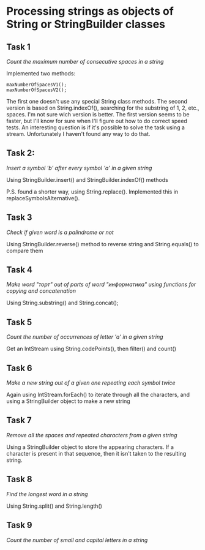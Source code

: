 Processing strings as objects of String or StringBuilder classes
=====

Task 1
------

*Count the maximum number of consecutive spaces in a string*

Implemented two methods:

	maxNumberOfSpacesV1();
	maxNumberOfSpacesV2();

The first one doesn't use any special String class methods. The second version is based on String.indexOf(), searching for the substring of 1, 2, etc., spaces. I'm not sure wich version is better. The first version seems to be faster, but I'll know for sure when I'll figure out how to do correct speed tests.
An interesting question is if it's possible to solve the task using a stream. Unfortunately I haven't found any way to do that.


Task 2:
------

*Insert a symbol 'b' after every symbol 'a' in a given string*

Using StringBuilder.insert() and StringBuilder.indexOf() methods

P.S. found a shorter way, using String.replace(). Implemented this in replaceSymbolsAlternative().


Task 3
------

*Check if given word is a palindrome or not*

Using StringBuilder.reverse() method to reverse string and String.equals() to compare them


Task 4
------

*Make word "торт" out of parts of word "информатика" using functions for copying and concatenation*

Using String.substring() and String.concat();


Task 5
------

*Count the number of occurrences of letter 'a' in a given string*

Get an IntStream using String.codePoints(), then filter() and count()


Task 6
------

*Make a new string out of a given one repeating each symbol twice*

Again using IntStream.forEach() to iterate through all the characters, and using a StringBuilder object to make a new string


Task 7
------

*Remove all the spaces and repeated characters from a given string*

Using a StringBuilder object to store the appearing characters. If a character is present in that sequence, then it isn't taken
to the resulting string.

Task 8
------

*Find the longest word in a string*

Using String.split() and String.length()

Task 9
------

*Count the number of small and capital letters in a string*

